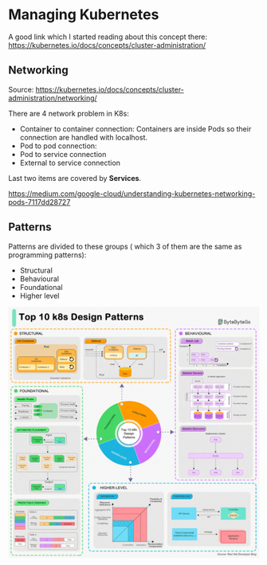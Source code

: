 # Managing Kubernetes

A good link which I started reading about this concept there: https://kubernetes.io/docs/concepts/cluster-administration/

## Networking 

Source: https://kubernetes.io/docs/concepts/cluster-administration/networking/

There are 4 network problem in K8s: 
- Container to container connection: Containers are inside Pods so their connection are handled with localhost.
- Pod to pod connection: 
- Pod to service connection
- External to service connection

Last two items are covered by **Services**.

https://medium.com/google-cloud/understanding-kubernetes-networking-pods-7117dd28727

## Patterns

Patterns are divided to these groups ( which 3 of them are the same as programming patterns):
* Structural
* Behavioural
* Foundational
* Higher level

<img src="https://github.com/parsaeisa/Notes/blob/main/DevOps/images/some_kuber_patterns.gif">
